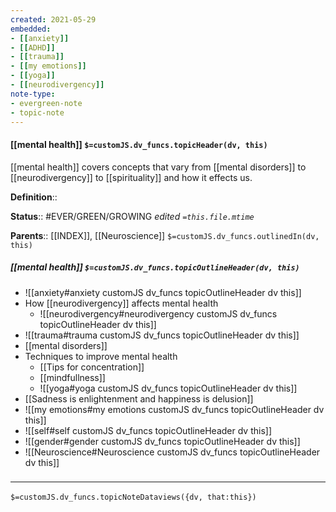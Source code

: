 ```yaml
---
created: 2021-05-29
embedded: 
- [[anxiety]]
- [[ADHD]]
- [[trauma]]
- [[my emotions]]
- [[yoga]]
- [[neurodivergency]]
note-type: 
- evergreen-note
- topic-note
---
```


#### [[mental health]] `$=customJS.dv_funcs.topicHeader(dv, this)`

[[mental health]] covers concepts that vary from [[mental disorders]] to [[neurodivergency]] to [[spirituality]] and how it effects us. 

**Definition**::

**Status**:: #EVER/GREEN/GROWING 
*edited `=this.file.mtime`*

**Parents**:: [[INDEX]], [[Neuroscience]]
`$=customJS.dv_funcs.outlinedIn(dv, this)`


##### [[mental health]] `$=customJS.dv_funcs.topicOutlineHeader(dv, this)`

- ![[anxiety#anxiety customJS dv_funcs topicOutlineHeader dv this]]
- How [[neurodivergency]] affects mental health
	- ![[neurodivergency#neurodivergency customJS dv_funcs topicOutlineHeader dv this]]
- ![[trauma#trauma customJS dv_funcs topicOutlineHeader dv this]]
- [[mental disorders]]
- Techniques to improve mental health
	- [[Tips for concentration]]
	- [[mindfullness]]
	- ![[yoga#yoga customJS dv_funcs topicOutlineHeader dv this]]
- [[Sadness is enlightenment and happiness is delusion]]
- ![[my emotions#my emotions customJS dv_funcs topicOutlineHeader dv this]]
- ![[self#self customJS dv_funcs topicOutlineHeader dv this]]
- ![[gender#gender customJS dv_funcs topicOutlineHeader dv this]]
- ![[Neuroscience#Neuroscience customJS dv_funcs topicOutlineHeader dv this]]

### <hr class="dataviews"/>
`$=customJS.dv_funcs.topicNoteDataviews({dv, that:this})`
